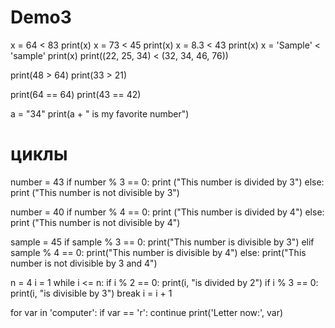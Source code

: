 # Demo3
x = 64 < 83
print(x)
x = 73 < 45
print(x)
x = 8.3 < 43
print(x)
x = 'Sample' < 'sample'
print(x)
print((22, 25, 34) < (32, 34, 46, 76))

print(48 > 64)
print(33 > 21)

print(64 == 64)
print(43 == 42)

a = "34"
print(a + " is my favorite number")

# циклы
number = 43
if number % 3 == 0:
 print ("This number is divided by 3")
else:
 print ("This number is not divisible by 3")

number = 40
if number % 4 == 0:
 print ("This number is divided by 4")
else:
 print ("This number is not divisible by 4")


sample = 45
if sample % 3 == 0:
     print("This number is divisible by 3")
elif sample % 4 == 0:
     print("This number is divisible by 4")
else:
     print("This number is not divisible by 3 and 4")

n = 4
i = 1
while i <= n:
    if i % 2 == 0:
        print(i, "is divided by 2")
    if i % 3 == 0:
        print(i, "is divisible by 3")
        break
    i = i + 1

for var in 'computer':
    if var == 'r':
        continue
    print('Letter now:', var)

